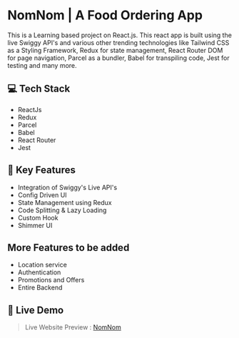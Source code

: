 # NomNom | A Food Ordering App
This is a Learning based project on React.js. This react app is built using the live Swiggy API's and various other trending technologies like Tailwind CSS as a Styling Framework, Redux for state management, React Router DOM for page navigation, Parcel as a bundler, Babel for transpiling code, Jest for testing and many more.

## 💻 Tech Stack
- ReactJs
- Redux
- Parcel
- Babel
- React Router
- Jest
  
## 🧿 Key Features
- Integration of Swiggy's Live API's
- Config Driven UI
- State Management using Redux
- Code Splitting & Lazy Loading
- Custom Hook
- Shimmer UI
## More Features to be added
- Location service
- Authentication
- Promotions and Offers
- Entire Backend

## 🚀 Live Demo
> Live Website Preview : [NomNom](www.google.com)
